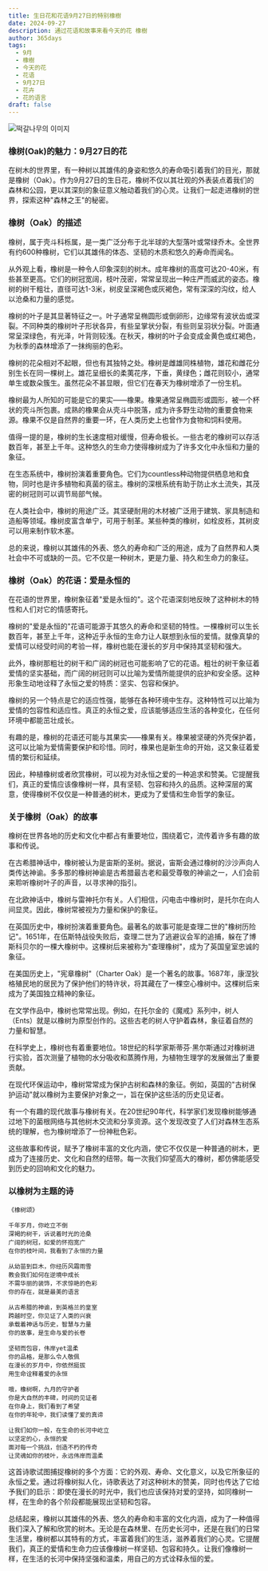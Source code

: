 ```yaml
---
title: 生日花和花语9月27日的特别橡樹
date: 2024-09-27
description: 通过花语和故事来看今天的花 橡樹
author: 365days
tags:
  - 9月
  - 橡樹
  - 今天的花
  - 花语
  - 9月27日
  - 花卉
  - 花的语言
draft: false
---
```



![떡갈나무의 이미지](https://cdn.pixabay.com/photo/2018/09/22/03/14/acorn-3694485_1280.jpg#center)


### 橡树(Oak)的魅力：9月27日的花

在树木的世界里，有一种树以其雄伟的身姿和悠久的寿命吸引着我们的目光，那就是橡树（Oak）。作为9月27日的生日花，橡树不仅以其壮观的外表装点着我们的森林和公园，更以其深刻的象征意义触动着我们的心灵。让我们一起走进橡树的世界，探索这种"森林之王"的秘密。

### 橡树（Oak）的描述

橡树，属于壳斗科栎属，是一类广泛分布于北半球的大型落叶或常绿乔木。全世界有约600种橡树，它们以其雄伟的体态、坚韧的木质和悠久的寿命而闻名。

从外观上看，橡树是一种令人印象深刻的树木。成年橡树的高度可达20-40米，有些甚至更高。它们的树冠宽阔，枝叶茂密，常常呈现出一种庄严而威武的姿态。橡树的树干粗壮，直径可达1-3米，树皮呈深褐色或灰褐色，常有深深的沟纹，给人以沧桑和力量的感觉。

橡树的叶子是其显著特征之一。叶子通常呈椭圆形或倒卵形，边缘常有波状齿或深裂。不同种类的橡树叶子形状各异，有些呈掌状分裂，有些则呈羽状分裂。叶面通常呈深绿色，有光泽，叶背则较浅。在秋天，橡树的叶子会变成金黄色或红褐色，为秋季的森林增添了一抹绚丽的色彩。

橡树的花朵相对不起眼，但也有其独特之处。橡树是雌雄同株植物，雄花和雌花分别生长在同一棵树上。雄花呈细长的柔荑花序，下垂，黄绿色；雌花则较小，通常单生或数朵簇生。虽然花朵不甚显眼，但它们在春天为橡树增添了一份生机。

橡树最为人所知的可能是它的果实——橡果。橡果通常呈椭圆形或圆形，被一个杯状的壳斗所包裹。成熟的橡果会从壳斗中脱落，成为许多野生动物的重要食物来源。橡果不仅是自然界的重要一环，在人类历史上也曾作为食物和饲料使用。

值得一提的是，橡树的生长速度相对缓慢，但寿命极长。一些古老的橡树可以存活数百年，甚至上千年。这种悠久的生命力使得橡树成为了许多文化中永恒和力量的象征。

在生态系统中，橡树扮演着重要角色。它们为countless种动物提供栖息地和食物，同时也是许多植物和真菌的宿主。橡树的深根系统有助于防止水土流失，其茂密的树冠则可以调节局部气候。

在人类社会中，橡树的用途广泛。其坚硬耐用的木材被广泛用于建筑、家具制造和造船等领域。橡树皮富含单宁，可用于制革。某些种类的橡树，如栓皮栎，其树皮可以用来制作软木塞。

总的来说，橡树以其雄伟的外表、悠久的寿命和广泛的用途，成为了自然界和人类社会中不可或缺的一员。它不仅是一种树木，更是力量、持久和生命力的象征。

### 橡树（Oak）的花语：爱是永恒的

在花语的世界里，橡树象征着"爱是永恒的"。这个花语深刻地反映了这种树木的特性和人们对它的情感寄托。

橡树的"爱是永恒的"花语可能源于其悠久的寿命和坚韧的特性。一棵橡树可以生长数百年，甚至上千年，这种近乎永恒的生命力让人联想到永恒的爱情。就像真挚的爱情可以经受时间的考验一样，橡树也能在漫长的岁月中保持其坚韧和强大。

此外，橡树那粗壮的树干和广阔的树冠也可能影响了它的花语。粗壮的树干象征着爱情的坚实基础，而广阔的树冠则可以比喻为爱情所能提供的庇护和安全感。这种形象生动地诠释了永恒之爱的特质：坚实、包容和保护。

橡树的另一个特点是它的适应性强，能够在各种环境中生存。这种特性可以比喻为爱情的包容性和适应性。真正的永恒之爱，应该能够适应生活的各种变化，在任何环境中都能茁壮成长。

有趣的是，橡树的花语还可能与其果实——橡果有关。橡果被坚硬的外壳保护着，这可以比喻为爱情需要保护和珍惜。同时，橡果也是新生命的开始，这又象征着爱情的繁衍和延续。

因此，种植橡树或者欣赏橡树，可以视为对永恒之爱的一种追求和赞美。它提醒我们，真正的爱情应该像橡树一样，具有坚韧、包容和持久的品质。这种深层的寓意，使得橡树不仅仅是一种普通的树木，更成为了爱情和生命哲学的象征。

### 关于橡树（Oak）的故事

橡树在世界各地的历史和文化中都占有重要地位，围绕着它，流传着许多有趣的故事和传说。

在古希腊神话中，橡树被认为是宙斯的圣树。据说，宙斯会通过橡树的沙沙声向人类传达神谕。多多那的橡树神谕是古希腊最古老和最受尊敬的神谕之一，人们会前来聆听橡树叶子的声音，以寻求神的指引。

在北欧神话中，橡树与雷神托尔有关。人们相信，闪电击中橡树时，是托尔在向人间显灵。因此，橡树常被视为力量和保护的象征。

在英国历史中，橡树扮演着重要角色。最著名的故事可能是查理二世的"橡树历险记"。1651年，在伍斯特战役失败后，查理二世为了逃避议会军的追捕，躲在了博斯科贝尔的一棵大橡树中。这棵树后来被称为"查理橡树"，成为了英国皇室忠诚的象征。

在美国历史上，"宪章橡树"（Charter Oak）是一个著名的故事。1687年，康涅狄格殖民地的居民为了保护他们的特许状，将其藏在了一棵空心橡树中。这棵树后来成为了美国独立精神的象征。

在文学作品中，橡树也常常出现。例如，在托尔金的《魔戒》系列中，树人（Ents）就是以橡树为原型创作的。这些古老的树人守护着森林，象征着自然的力量和智慧。

在科学史上，橡树也有着重要地位。18世纪的科学家斯蒂芬·黑尔斯通过对橡树进行实验，首次测量了植物的水分吸收和蒸腾作用，为植物生理学的发展做出了重要贡献。

在现代环保运动中，橡树常常成为保护古树和森林的象征。例如，英国的"古树保护运动"就以橡树为主要保护对象之一，旨在保护这些活的历史见证者。

有一个有趣的现代故事与橡树有关。在20世纪90年代，科学家们发现橡树能够通过地下的菌根网络与其他树木交流和分享资源。这个发现改变了人们对森林生态系统的理解，也为橡树增添了一份神秕色彩。

这些故事和传说，赋予了橡树丰富的文化内涵，使它不仅仅是一种普通的树木，更成为了连接历史、文化和自然的纽带。每一次我们仰望高大的橡树，都仿佛能感受到历史的回响和文化的魅力。

### 以橡树为主题的诗


```
《橡树颂》

千年岁月，你屹立不倒
深褐的树干，诉说着时光的沧桑
广阔的树冠，如爱的怀抱宽广
在你的枝叶间，我看到了永恒的力量

从幼苗到巨木，你经历风霜雨雪
教会我们如何在逆境中成长
不需华丽的装饰，不求惊艳的色彩
你的存在，就是最美的语言

从古希腊的神谕，到英格兰的皇室
跨越时空，你见证了人类的兴衰
承载着神话与历史，智慧与力量
你的故事，是生命与爱的长卷

坚韧而包容，伟岸yet温柔
你的品格，是那么令人敬佩
在漫长的岁月中，你依然挺拔
用生命诠释着爱的永恒

哦，橡树啊，九月的守护者
你是大自然的丰碑，时间的见证者
在你身上，我们看到了希望
在你的年轮中，我们读懂了爱的真谛

让我们如你一般，在生命的长河中屹立
以坚定的心，永恒的爱
面对每一个挑战，创造不朽的传奇
让灵魂如你的枝叶，永远伟岸而温柔
```

这首诗歌试图捕捉橡树的多个方面：它的外观、寿命、文化意义，以及它所象征的永恒之爱。通过将橡树拟人化，诗歌表达了对这种树木的赞美，同时也传达了它给予我们的启示：即使在漫长的时光中，我们也应该保持对爱的坚持，如同橡树一样，在生命的各个阶段都能展现出坚韧和包容。

总结起来，橡树以其雄伟的外表、悠久的寿命和丰富的文化内涵，成为了一种值得我们深入了解和欣赏的树木。无论是在森林里、在历史长河中，还是在我们的日常生活里，橡树都以其特有的方式，丰富着我们的生活，滋养着我们的心灵。它提醒我们，真正的爱情和生命力应该像橡树一样坚韧、包容和持久。让我们像橡树一样，在生活的长河中保持坚强和温柔，用自己的方式诠释永恒的爱。